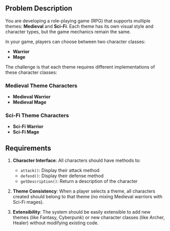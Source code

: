 ## Problem Description

You are developing a role-playing game (RPG) that supports multiple themes: **Medieval** and **Sci-Fi**. Each theme has its own visual style and character types, but the game mechanics remain the same.

In your game, players can choose between two character classes:

- **Warrior**
- **Mage**

The challenge is that each theme requires different implementations of these character classes:

### Medieval Theme Characters

- **Medieval Warrior**
- **Medieval Mage**

### Sci-Fi Theme Characters

- **Sci-Fi Warrior**
- **Sci-Fi Mage**

## Requirements

1. **Character Interface**: All characters should have methods to:
   - `attack()`: Display their attack method
   - `defend()`: Display their defense method
   - `getDescription()`: Return a description of the character

2. **Theme Consistency**: When a player selects a theme, all characters created should belong to that theme (no mixing Medieval warriors with Sci-Fi mages).

3. **Extensibility**: The system should be easily extensible to add new themes (like Fantasy, Cyberpunk) or new character classes (like Archer, Healer) without modifying existing code.

